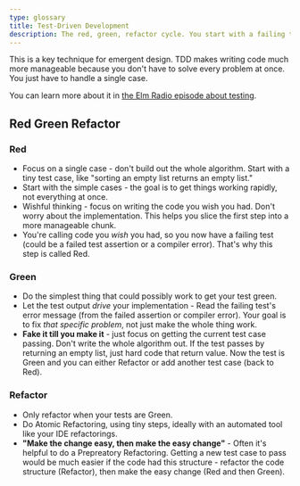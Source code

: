 ```yaml
---
type: glossary
title: Test-Driven Development
description: The red, green, refactor cycle. You start with a failing test that expresses your intention, and make it green the simplest way possible.
---
```


This is a key technique for emergent design. TDD makes writing code much more manageable because you don't have to solve every problem at once. You just have to handle a single case.

You can learn more about it in [the Elm Radio episode about testing](https://elm-radio.com/episode/elm-test).

## Red Green Refactor

### Red

- Focus on a single case - don't build out the whole algorithm. Start with a tiny test case, like "sorting an empty list returns an empty list."
- Start with the simple cases - the goal is to get things working rapidly, not everything at once.
- Wishful thinking - focus on writing the code you wish you had. Don't worry about the implementation. This helps you slice the first step into a more manageable chunk.
- You're calling code you _wish_ you had, so you now have a failing test (could be a failed test assertion or a compiler error). That's why this step is called Red.

### Green

- Do the simplest thing that could possibly work to get your test green.
- Let the test output _drive_ your implementation - Read the failing test's error message (from the failed assertion or compiler error). Your goal is to fix _that specific problem_, not just make the whole thing work.
- **Fake it till you make it** - just focus on getting the current test case passing. Don't write the whole algorithm out. If the test passes by returning an empty list, just hard code that return value. Now the test is Green and you can either Refactor or add another test case (back to Red).

### Refactor

- Only refactor when your tests are Green.
- Do Atomic Refactoring, using tiny steps, ideally with an automated tool like your IDE refactorings.
- **"Make the change easy, then make the easy change"** - Often it's helpful to do a Prepreatory Refactoring. Getting a new test case to pass would be much easier if the code had this structure - refactor the code structure (Refactor), then make the easy change (Red and then Green).
